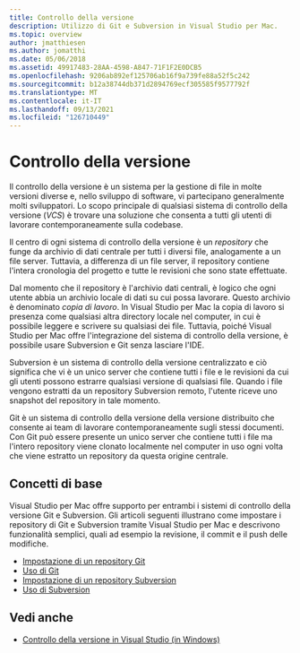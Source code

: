 ```yaml
---
title: Controllo della versione
description: Utilizzo di Git e Subversion in Visual Studio per Mac.
ms.topic: overview
author: jmatthiesen
ms.author: jomatthi
ms.date: 05/06/2018
ms.assetid: 49917483-28AA-4598-A847-71F1F2E0DCB5
ms.openlocfilehash: 9206ab892ef125706ab16f9a739fe88a52f5c242
ms.sourcegitcommit: b12a38744db371d2894769ecf305585f9577792f
ms.translationtype: MT
ms.contentlocale: it-IT
ms.lasthandoff: 09/13/2021
ms.locfileid: "126710449"
---
```

# <a name="version-control"></a>Controllo della versione

Il controllo della versione è un sistema per la gestione di file in molte versioni diverse e, nello sviluppo di software, vi partecipano generalmente molti sviluppatori. Lo scopo principale di qualsiasi sistema di controllo della versione (_VCS_) è trovare una soluzione che consenta a tutti gli utenti di lavorare contemporaneamente sulla codebase.

Il centro di ogni sistema di controllo della versione è un _repository_ che funge da archivio di dati centrale per tutti i diversi file, analogamente a un file server. Tuttavia, a differenza di un file server, il repository contiene l'intera cronologia del progetto e tutte le revisioni che sono state effettuate.

Dal momento che il repository è l'archivio dati centrali, è logico che ogni utente abbia un archivio locale di dati su cui possa lavorare. Questo archivio è denominato _copia di lavoro_. In Visual Studio per Mac la copia di lavoro si presenza come qualsiasi altra directory locale nel computer, in cui è possibile leggere e scrivere su qualsiasi dei file. Tuttavia, poiché Visual Studio per Mac offre l'integrazione del sistema di controllo della versione, è possibile usare Subversion e Git senza lasciare l'IDE.

Subversion è un sistema di controllo della versione centralizzato e ciò significa che vi è un unico server che contiene tutti i file e le revisioni da cui gli utenti possono estrarre qualsiasi versione di qualsiasi file. Quando i file vengono estratti da un repository Subversion remoto, l'utente riceve uno snapshot del repository in tale momento.

Git è un sistema di controllo della versione della versione distribuito che consente ai team di lavorare contemporaneamente sugli stessi documenti. Con Git può essere presente un unico server che contiene tutti i file ma l'intero repository viene clonato localmente nel computer in uso ogni volta che viene estratto un repository da questa origine centrale.

## <a name="basic-concepts"></a>Concetti di base

Visual Studio per Mac offre supporto per entrambi i sistemi di controllo della versione Git e Subversion. Gli articoli seguenti illustrano come impostare i repository di Git e Subversion tramite Visual Studio per Mac e descrivono funzionalità semplici, quali ad esempio la revisione, il commit e il push delle modifiche.

* [Impostazione di un repository Git](set-up-git-repository.md)
* [Uso di Git](working-with-git.md)
* [Impostazione di un repository Subversion](set-up-subversion-repository.md)
* [Uso di Subversion](working-with-subversion.md)

## <a name="see-also"></a>Vedi anche

* [Controllo della versione in Visual Studio (in Windows)](/visualstudio/version-control/)